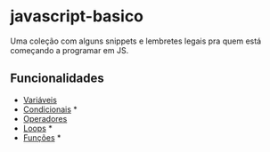 # javascript-basico

Uma coleção com alguns snippets e lembretes legais pra quem está começando a programar em JS.

## Funcionalidades

- [Variáveis](./docs/core/Variaveis.md)
- [Condicionais](./docs/core/Condicionais.md) *
- [Operadores](./docs/core/Operadores.md)
- [Loops](./docs/core/Loops.md) *
- [Funções](./docs/core/Funcoes.md) *
